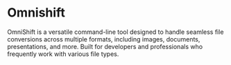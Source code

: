 # Omnishift
OmniShift is a versatile command-line tool designed to handle seamless file conversions across multiple formats, including images, documents, presentations, and more. Built for developers and professionals who frequently work with various file types.
